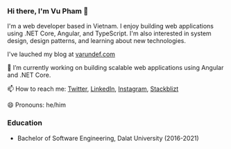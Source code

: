 ### Hi there, I'm Vu Pham 👋

I'm a web developer based in Vietnam. I enjoy building web applications using .NET Core, Angular, and TypeScript. I'm also interested in system design, design patterns, and learning about new technologies.

I've lauched my blog at [varundef.com](https://www.varundef.com) 

🌱 I’m currently working on building scalable web applications using Angular and .NET Core.

📫 How to reach me: [Twitter](https://twitter.com/anhvupt), [LinkedIn](https://www.linkedin.com/in/anhvupt), [Instagram](https://www.instagram.com/_anhvupt), [Stackblizt](https://stackblitz.com/@anhvupt)

😄 Pronouns: he/him

### Education

- Bachelor of Software Engineering, Dalat University (2016-2021)
